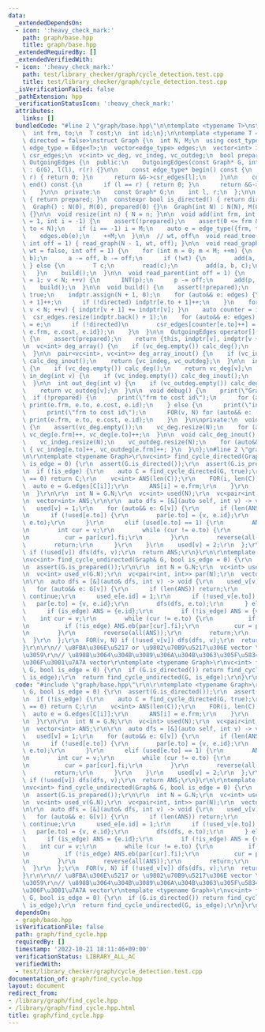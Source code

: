 ```yaml
---
data:
  _extendedDependsOn:
  - icon: ':heavy_check_mark:'
    path: graph/base.hpp
    title: graph/base.hpp
  _extendedRequiredBy: []
  _extendedVerifiedWith:
  - icon: ':heavy_check_mark:'
    path: test/library_checker/graph/cycle_detection.test.cpp
    title: test/library_checker/graph/cycle_detection.test.cpp
  _isVerificationFailed: false
  _pathExtension: hpp
  _verificationStatusIcon: ':heavy_check_mark:'
  attributes:
    links: []
  bundledCode: "#line 2 \"graph/base.hpp\"\n\ntemplate <typename T>\nstruct Edge {\n\
    \  int frm, to;\n  T cost;\n  int id;\n};\n\ntemplate <typename T = int, bool\
    \ directed = false>\nstruct Graph {\n  int N, M;\n  using cost_type = T;\n  using\
    \ edge_type = Edge<T>;\n  vector<edge_type> edges;\n  vector<int> indptr;\n  vector<edge_type>\
    \ csr_edges;\n  vc<int> vc_deg, vc_indeg, vc_outdeg;\n  bool prepared;\n\n  class\
    \ OutgoingEdges {\n  public:\n    OutgoingEdges(const Graph* G, int l, int r)\
    \ : G(G), l(l), r(r) {}\n\n    const edge_type* begin() const {\n      if (l ==\
    \ r) { return 0; }\n      return &G->csr_edges[l];\n    }\n\n    const edge_type*\
    \ end() const {\n      if (l == r) { return 0; }\n      return &G->csr_edges[r];\n\
    \    }\n\n  private:\n    const Graph* G;\n    int l, r;\n  };\n\n  bool is_prepared()\
    \ { return prepared; }\n  constexpr bool is_directed() { return directed; }\n\n\
    \  Graph() : N(0), M(0), prepared(0) {}\n  Graph(int N) : N(N), M(0), prepared(0)\
    \ {}\n\n  void resize(int n) { N = n; }\n\n  void add(int frm, int to, T cost\
    \ = 1, int i = -1) {\n    assert(!prepared);\n    assert(0 <= frm && 0 <= to &&\
    \ to < N);\n    if (i == -1) i = M;\n    auto e = edge_type({frm, to, cost, i});\n\
    \    edges.eb(e);\n    ++M;\n  }\n\n  // wt, off\n  void read_tree(bool wt = false,\
    \ int off = 1) { read_graph(N - 1, wt, off); }\n\n  void read_graph(int M, bool\
    \ wt = false, int off = 1) {\n    for (int m = 0; m < M; ++m) {\n      INT(a,\
    \ b);\n      a -= off, b -= off;\n      if (!wt) {\n        add(a, b);\n     \
    \ } else {\n        T c;\n        read(c);\n        add(a, b, c);\n      }\n \
    \   }\n    build();\n  }\n\n  void read_parent(int off = 1) {\n    for (int v\
    \ = 1; v < N; ++v) {\n      INT(p);\n      p -= off;\n      add(p, v);\n    }\n\
    \    build();\n  }\n\n  void build() {\n    assert(!prepared);\n    prepared =\
    \ true;\n    indptr.assign(N + 1, 0);\n    for (auto&& e: edges) {\n      indptr[e.frm\
    \ + 1]++;\n      if (!directed) indptr[e.to + 1]++;\n    }\n    for (int v = 0;\
    \ v < N; ++v) { indptr[v + 1] += indptr[v]; }\n    auto counter = indptr;\n  \
    \  csr_edges.resize(indptr.back() + 1);\n    for (auto&& e: edges) {\n      csr_edges[counter[e.frm]++]\
    \ = e;\n      if (!directed)\n        csr_edges[counter[e.to]++] = edge_type({e.to,\
    \ e.frm, e.cost, e.id});\n    }\n  }\n\n  OutgoingEdges operator[](int v) const\
    \ {\n    assert(prepared);\n    return {this, indptr[v], indptr[v + 1]};\n  }\n\
    \n  vc<int> deg_array() {\n    if (vc_deg.empty()) calc_deg();\n    return vc_deg;\n\
    \  }\n\n  pair<vc<int>, vc<int>> deg_array_inout() {\n    if (vc_indeg.empty())\
    \ calc_deg_inout();\n    return {vc_indeg, vc_outdeg};\n  }\n\n  int deg(int v)\
    \ {\n    if (vc_deg.empty()) calc_deg();\n    return vc_deg[v];\n  }\n\n  int\
    \ in_deg(int v) {\n    if (vc_indeg.empty()) calc_deg_inout();\n    return vc_indeg[v];\n\
    \  }\n\n  int out_deg(int v) {\n    if (vc_outdeg.empty()) calc_deg_inout();\n\
    \    return vc_outdeg[v];\n  }\n\n  void debug() {\n    print(\"Graph\");\n  \
    \  if (!prepared) {\n      print(\"frm to cost id\");\n      for (auto&& e: edges)\
    \ print(e.frm, e.to, e.cost, e.id);\n    } else {\n      print(\"indptr\", indptr);\n\
    \      print(\"frm to cost id\");\n      FOR(v, N) for (auto&& e: (*this)[v])\
    \ print(e.frm, e.to, e.cost, e.id);\n    }\n  }\n\nprivate:\n  void calc_deg()\
    \ {\n    assert(vc_deg.empty());\n    vc_deg.resize(N);\n    for (auto&& e: edges)\
    \ vc_deg[e.frm]++, vc_deg[e.to]++;\n  }\n\n  void calc_deg_inout() {\n    assert(vc_indeg.empty());\n\
    \    vc_indeg.resize(N);\n    vc_outdeg.resize(N);\n    for (auto&& e: edges)\
    \ { vc_indeg[e.to]++, vc_outdeg[e.frm]++; }\n  }\n};\n#line 2 \"graph/find_cycle.hpp\"\
    \n\r\ntemplate <typename Graph>\r\nvc<int> find_cycle_directed(Graph& G, bool\
    \ is_edge = 0) {\r\n  assert(G.is_directed());\r\n  assert(G.is_prepared());\r\
    \n  if (!is_edge) {\r\n    auto C = find_cycle_directed(G, true);\r\n    if (len(C)\
    \ == 0) return C;\r\n    vc<int> ANS(len(C));\r\n    FOR(i, len(C)) {\r\n    \
    \  auto e = G.edges[C[i]];\r\n      ANS[i] = e.frm;\r\n    }\r\n    return ANS;\r\
    \n  }\r\n\r\n  int N = G.N;\r\n  vc<int> used(N);\r\n  vc<pair<int, int>> par(N);\r\
    \n  vector<int> ANS;\r\n\r\n  auto dfs = [&](auto self, int v) -> void {\r\n \
    \   used[v] = 1;\r\n    for (auto&& e: G[v]) {\r\n      if (len(ANS)) return;\r\
    \n      if (!used[e.to]) {\r\n        par[e.to] = {v, e.id};\r\n        self(self,\
    \ e.to);\r\n      }\r\n      elif (used[e.to] == 1) {\r\n        ANS = {e.id};\r\
    \n        int cur = v;\r\n        while (cur != e.to) {\r\n          ANS.eb(par[cur].se);\r\
    \n          cur = par[cur].fi;\r\n        }\r\n        reverse(all(ANS));\r\n\
    \        return;\r\n      }\r\n    }\r\n    used[v] = 2;\r\n  };\r\n  FOR(v, N)\
    \ if (!used[v]) dfs(dfs, v);\r\n  return ANS;\r\n}\r\n\r\ntemplate <typename Graph>\r\
    \nvc<int> find_cycle_undirected(Graph& G, bool is_edge = 0) {\r\n  assert(!G.is_directed());\r\
    \n  assert(G.is_prepared());\r\n\r\n  int N = G.N;\r\n  vc<int> used_e(G.M);\r\
    \n  vc<int> used_v(G.N);\r\n  vc<pair<int, int>> par(N);\r\n  vector<int> ANS;\r\
    \n\r\n  auto dfs = [&](auto& dfs, int v) -> void {\r\n    used_v[v] = 1;\r\n \
    \   for (auto&& e: G[v]) {\r\n      if (len(ANS)) return;\r\n      if (used_e[e.id])\
    \ continue;\r\n      used_e[e.id] = 1;\r\n      if (!used_v[e.to]) {\r\n     \
    \   par[e.to] = {v, e.id};\r\n        dfs(dfs, e.to);\r\n      } else {\r\n  \
    \      if (is_edge) ANS = {e.id};\r\n        if (!is_edge) ANS = {v};\r\n    \
    \    int cur = v;\r\n        while (cur != e.to) {\r\n          if (is_edge) ANS.eb(par[cur].se);\r\
    \n          if (!is_edge) ANS.eb(par[cur].fi);\r\n          cur = par[cur].fi;\r\
    \n        }\r\n        reverse(all(ANS));\r\n        return;\r\n      }\r\n  \
    \  }\r\n  };\r\n  FOR(v, N) if (!used_v[v]) dfs(dfs, v);\r\n  return ANS;\r\n\
    }\r\n\r\n// \u8FBA\u306E\u5217 or \u9802\u70B9\u5217\u306E vector \u3092\u8FD4\
    \u3059\r\n// \u898B\u3064\u304B\u3089\u306A\u304B\u3063\u305F\u5834\u5408\u306B\
    \u306F\u3001\u7A7A vector\r\ntemplate <typename Graph>\r\nvc<int> find_cycle(Graph&\
    \ G, bool is_edge = 0) {\r\n  if (G.is_directed()) return find_cycle_directed(G,\
    \ is_edge);\r\n  return find_cycle_undirected(G, is_edge);\r\n}\r\n"
  code: "#include \"graph/base.hpp\"\r\n\r\ntemplate <typename Graph>\r\nvc<int> find_cycle_directed(Graph&\
    \ G, bool is_edge = 0) {\r\n  assert(G.is_directed());\r\n  assert(G.is_prepared());\r\
    \n  if (!is_edge) {\r\n    auto C = find_cycle_directed(G, true);\r\n    if (len(C)\
    \ == 0) return C;\r\n    vc<int> ANS(len(C));\r\n    FOR(i, len(C)) {\r\n    \
    \  auto e = G.edges[C[i]];\r\n      ANS[i] = e.frm;\r\n    }\r\n    return ANS;\r\
    \n  }\r\n\r\n  int N = G.N;\r\n  vc<int> used(N);\r\n  vc<pair<int, int>> par(N);\r\
    \n  vector<int> ANS;\r\n\r\n  auto dfs = [&](auto self, int v) -> void {\r\n \
    \   used[v] = 1;\r\n    for (auto&& e: G[v]) {\r\n      if (len(ANS)) return;\r\
    \n      if (!used[e.to]) {\r\n        par[e.to] = {v, e.id};\r\n        self(self,\
    \ e.to);\r\n      }\r\n      elif (used[e.to] == 1) {\r\n        ANS = {e.id};\r\
    \n        int cur = v;\r\n        while (cur != e.to) {\r\n          ANS.eb(par[cur].se);\r\
    \n          cur = par[cur].fi;\r\n        }\r\n        reverse(all(ANS));\r\n\
    \        return;\r\n      }\r\n    }\r\n    used[v] = 2;\r\n  };\r\n  FOR(v, N)\
    \ if (!used[v]) dfs(dfs, v);\r\n  return ANS;\r\n}\r\n\r\ntemplate <typename Graph>\r\
    \nvc<int> find_cycle_undirected(Graph& G, bool is_edge = 0) {\r\n  assert(!G.is_directed());\r\
    \n  assert(G.is_prepared());\r\n\r\n  int N = G.N;\r\n  vc<int> used_e(G.M);\r\
    \n  vc<int> used_v(G.N);\r\n  vc<pair<int, int>> par(N);\r\n  vector<int> ANS;\r\
    \n\r\n  auto dfs = [&](auto& dfs, int v) -> void {\r\n    used_v[v] = 1;\r\n \
    \   for (auto&& e: G[v]) {\r\n      if (len(ANS)) return;\r\n      if (used_e[e.id])\
    \ continue;\r\n      used_e[e.id] = 1;\r\n      if (!used_v[e.to]) {\r\n     \
    \   par[e.to] = {v, e.id};\r\n        dfs(dfs, e.to);\r\n      } else {\r\n  \
    \      if (is_edge) ANS = {e.id};\r\n        if (!is_edge) ANS = {v};\r\n    \
    \    int cur = v;\r\n        while (cur != e.to) {\r\n          if (is_edge) ANS.eb(par[cur].se);\r\
    \n          if (!is_edge) ANS.eb(par[cur].fi);\r\n          cur = par[cur].fi;\r\
    \n        }\r\n        reverse(all(ANS));\r\n        return;\r\n      }\r\n  \
    \  }\r\n  };\r\n  FOR(v, N) if (!used_v[v]) dfs(dfs, v);\r\n  return ANS;\r\n\
    }\r\n\r\n// \u8FBA\u306E\u5217 or \u9802\u70B9\u5217\u306E vector \u3092\u8FD4\
    \u3059\r\n// \u898B\u3064\u304B\u3089\u306A\u304B\u3063\u305F\u5834\u5408\u306B\
    \u306F\u3001\u7A7A vector\r\ntemplate <typename Graph>\r\nvc<int> find_cycle(Graph&\
    \ G, bool is_edge = 0) {\r\n  if (G.is_directed()) return find_cycle_directed(G,\
    \ is_edge);\r\n  return find_cycle_undirected(G, is_edge);\r\n}\r\n"
  dependsOn:
  - graph/base.hpp
  isVerificationFile: false
  path: graph/find_cycle.hpp
  requiredBy: []
  timestamp: '2022-10-21 18:11:46+09:00'
  verificationStatus: LIBRARY_ALL_AC
  verifiedWith:
  - test/library_checker/graph/cycle_detection.test.cpp
documentation_of: graph/find_cycle.hpp
layout: document
redirect_from:
- /library/graph/find_cycle.hpp
- /library/graph/find_cycle.hpp.html
title: graph/find_cycle.hpp
---
```

